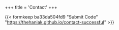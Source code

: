 +++
title = 'Contact'
+++

{{< formkeep ba33da504fd9 "Submit Code" "https://thehaniak.github.io/contact-successful" >}}
